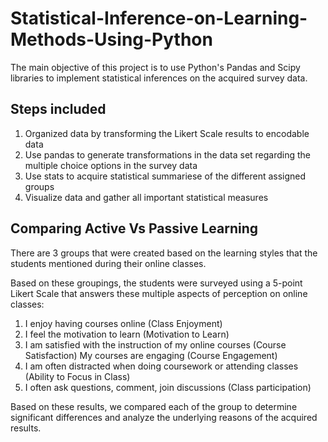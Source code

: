 # Statistical-Inference-on-Learning-Methods-Using-Python

The main objective of this project is to use Python's Pandas and Scipy libraries to implement statistical inferences on the acquired survey data. 

## Steps included 

1. Organized data by transforming the Likert Scale results to encodable data 
2. Use pandas to generate transformations in the data set regarding the multiple choice options in the survey data 
3. Use stats to acquire statistical summariese of the different assigned groups 
4. Visualize data and gather all important statistical measures 

## Comparing Active Vs Passive Learning
There are 3 groups that were created based on the learning styles that the students mentioned during their online classes. 

Based on these groupings, the students were surveyed using a 5-point Likert Scale that answers these multiple aspects of perception on online classes: 
1. I enjoy having courses online (Class Enjoyment)
2. I feel the motivation to learn (Motivation to Learn)
3. I am satisfied with the instruction of my online courses (Course Satisfaction) 
My courses are engaging (Course Engagement) 
4. I am often distracted when doing coursework or attending classes (Ability to Focus in Class)
5. I often ask questions, comment, join discussions (Class participation)

Based on these results, we compared each of the group to determine significant differences and analyze the underlying reasons of the acquired results. 
